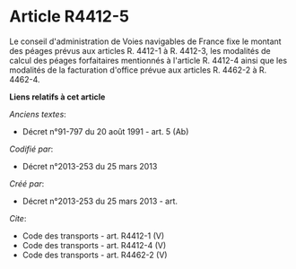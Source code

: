 # Article R4412-5

Le conseil d'administration de Voies navigables de France fixe le montant des péages prévus aux articles R. 4412-1 à R.
4412-3, les modalités de calcul des péages forfaitaires mentionnés à l'article R. 4412-4 ainsi que les modalités de la
facturation d'office prévue aux articles R. 4462-2 à R. 4462-4.

**Liens relatifs à cet article**

_Anciens textes_:

  - Décret n°91-797 du 20 août 1991 - art. 5 (Ab)

_Codifié par_:

  - Décret n°2013-253 du 25 mars 2013

_Créé par_:

  - Décret n°2013-253 du 25 mars 2013 - art.

_Cite_:

  - Code des transports - art. R4412-1 (V)
  - Code des transports - art. R4412-4 (V)
  - Code des transports - art. R4462-2 (V)
